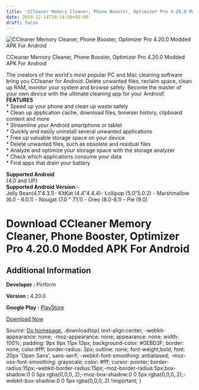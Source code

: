 ```yaml
---
title: 'CCleaner Memory Cleaner, Phone Booster, Optimizer Pro 4.20.0 Modded APK For Android'
date: 2019-12-14T19:14:00+01:00
draft: false
---
```


![CCleaner Memory Cleaner, Phone Booster, Optimizer Pro 4.20.0 Modded APK For Android](https://i0.wp.com/apkhome.net/wp-content/uploads/2019/12/CCleaner-Memory-Cleaner-Phone-Booster-Optimizer-Pro-4.20.0-Modded.png "CCleaner Memory Cleaner, Phone Booster, Optimizer Pro 4.20.0 Modded APK For Android")

  

CCleaner Memory Cleaner, Phone Booster, Optimizer Pro 4.20.0 Modded APK For Android

The creators of the world's most popular PC and Mac cleaning software bring you CCleaner for Android. Delete unwanted files, reclaim space, clean up RAM, monitor your system and browse safely. Become the master of your own device with the ultimate cleaning app for your Android!  
**FEATURES**  
\* Speed up your phone and clean up waste safely  
\* Clean up application cache, download files, browser history, clipboard content and more  
\* Streamline your Android smartphone or tablet  
\* Quickly and easily uninstall several unwanted applications  
\* Free up valuable storage space on your device  
\* Delete unwanted files, such as obsolete and residual files  
\* Analyze and optimize your storage space with the storage analyzer  
\* Check which applications consume your data  
\* Find apps that drain your battery

**Supported Android**  
{4.0 and UP}  
**Supported Android Version**:-  
Jelly Bean(4.1"4.3.1)- KitKat (4.4"4.4.4)- Lollipop (5.0"5.0.2) - Marshmallow (6.0 - 6.0.1) - Nougat (7.0 " 7.1.1) - Oreo (8.0-8.1) - Pie (9.0)

Download CCleaner Memory Cleaner, Phone Booster, Optimizer Pro 4.20.0 Modded APK For Android
============================================================================================

Additional Information
----------------------

**Developer :** Piriform

**Version :** 4.20.0

**Google Play :** [PlayStore](https://play.google.com/store/apps/details?id=com.piriform.ccleaner)

  

[Download Now](https://store4app.co/post/ccleaner-memory-cleaner-phone-booster-optimizer-pro-4-20-0-modded-apk-for-android_1576345412)

  
Source: [Go homepage.](https://store4app.co/post/ccleaner-memory-cleaner-phone-booster-optimizer-pro-4-20-0-modded-apk-for-android_1576345412) .downloadtop{ text-align:center; -webkit-appearance: none; -moz-appearance: none; appearance: none; width: 100%; padding: 9px 9px 11px 13px; background-color: #0EBD3F; border: none; color:#fff; border-radius: 3px; outline: none; font-weight;bold; font: 20px 'Open Sans', sans-serif; -webkit-font-smoothing: antialiased; -moz-osx-font-smoothing: grayscale; color: #fff; cursor: pointer; border-radius:15px;-webkit-border-radius:15px;-moz-border-radius:5px;box-shadow:0 0 5px rgba(0,0,0,.2);-moz-box-shadow:0 0 5px rgba(0,0,0,.2);-webkit-box-shadow:0 0 5px rgba(0,0,0,.2) !important; }